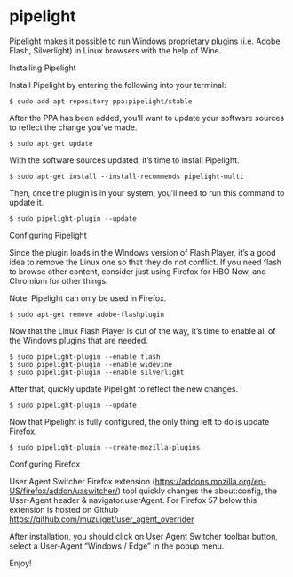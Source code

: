 # pipelight
Pipelight makes it possible to run Windows proprietary plugins (i.e. Adobe Flash, Silverlight) in Linux browsers with the help of Wine.


Installing Pipelight


Install Pipelight by entering the following into your terminal:

	$ sudo add-apt-repository ppa:pipelight/stable

After the PPA has been added, you’ll want to update your software sources to reflect the change you’ve made.

	$ sudo apt-get update

With the software sources updated, it’s time to install Pipelight.

	$ sudo apt-get install --install-recommends pipelight-multi

Then, once the plugin is in your system, you’ll need to run this command to update it.

	$ sudo pipelight-plugin --update

Configuring Pipelight

Since the plugin loads in the Windows version of Flash Player, it’s a good idea to remove the Linux one so that they do not conflict. If you need flash to browse other content, consider just using Firefox for HBO Now, and Chromium for other things.

Note: Pipelight can only be used in Firefox.

	$ sudo apt-get remove adobe-flashplugin

Now that the Linux Flash Player is out of the way, it’s time to enable all of the Windows plugins that are needed.

	$ sudo pipelight-plugin --enable flash
	$ sudo pipelight-plugin --enable widevine
	$ sudo pipelight-plugin --enable silverlight

After that, quickly update Pipelight to reflect the new changes.

	$ sudo pipelight-plugin --update

Now that Pipelight is fully configured, the only thing left to do is update Firefox.

	$ sudo pipelight-plugin --create-mozilla-plugins


Configuring Firefox

User Agent Switcher Firefox extension (https://addons.mozilla.org/en-US/firefox/addon/uaswitcher/) tool quickly changes the about:config, the User-Agent header & navigator.userAgent. For Firefox 57 below this extension is hosted on Github https://github.com/muzuiget/user_agent_overrider 

After installation, you should click on User Agent Switcher toolbar button, select a User-Agent “Windows / Edge” in the popup menu.

Enjoy!
